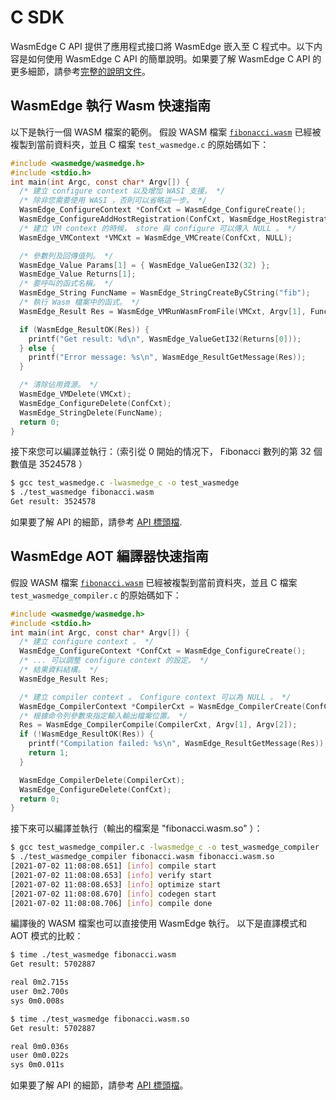 # C SDK

WasmEdge C API 提供了應用程式接口將 WasmEdge 嵌入至 C 程式中。以下内容是如何使用 WasmEdge C API 的簡單說明。如果要了解 WasmEdge C API 的更多細節，請參考[完整的說明文件](c/ref.md)。

## WasmEdge 執行 Wasm 快速指南

以下是執行一個 WASM 檔案的範例。
假設 WASM 檔案 [`fibonacci.wasm`](https://github.com/WasmEdge/WasmEdge/raw/master/examples/wasm/fibonacci.wasm) 已經被複製到當前資料夾，並且 C 檔案 `test_wasmedge.c` 的原始碼如下：

```c
#include <wasmedge/wasmedge.h>
#include <stdio.h>
int main(int Argc, const char* Argv[]) {
  /* 建立 configure context 以及增加 WASI 支援。 */
  /* 除非您需要使用 WASI ，否則可以省略這一步。 */
  WasmEdge_ConfigureContext *ConfCxt = WasmEdge_ConfigureCreate();
  WasmEdge_ConfigureAddHostRegistration(ConfCxt, WasmEdge_HostRegistration_Wasi);
  /* 建立 VM context 的時候， store 與 configure 可以傳入 NULL 。 */
  WasmEdge_VMContext *VMCxt = WasmEdge_VMCreate(ConfCxt, NULL);

  /* 參數列及回傳值列。 */
  WasmEdge_Value Params[1] = { WasmEdge_ValueGenI32(32) };
  WasmEdge_Value Returns[1];
  /* 要呼叫的函式名稱。 */
  WasmEdge_String FuncName = WasmEdge_StringCreateByCString("fib");
  /* 執行 Wasm 檔案中的函式。 */
  WasmEdge_Result Res = WasmEdge_VMRunWasmFromFile(VMCxt, Argv[1], FuncName, Params, 1, Returns, 1);

  if (WasmEdge_ResultOK(Res)) {
    printf("Get result: %d\n", WasmEdge_ValueGetI32(Returns[0]));
  } else {
    printf("Error message: %s\n", WasmEdge_ResultGetMessage(Res));
  }

  /* 清除佔用資源。 */
  WasmEdge_VMDelete(VMCxt);
  WasmEdge_ConfigureDelete(ConfCxt);
  WasmEdge_StringDelete(FuncName);
  return 0;
}
```

接下來您可以編譯並執行：（索引從 0 開始的情况下， Fibonacci 數列的第 32 個數值是 3524578 ）

```bash
$ gcc test_wasmedge.c -lwasmedge_c -o test_wasmedge
$ ./test_wasmedge fibonacci.wasm
Get result: 3524578
```

如果要了解 API 的細節，請參考 [API 標頭檔](https://github.com/WasmEdge/WasmEdge/blob/master/include/api/wasmedge/wasmedge.h).

## WasmEdge AOT 編譯器快速指南

假設 WASM 檔案 [`fibonacci.wasm`](https://github.com/WasmEdge/WasmEdge/raw/master/examples/wasm/fibonacci.wasm) 已經被複製到當前資料夾，並且 C 檔案 `test_wasmedge_compiler.c` 的原始碼如下：

```c
#include <wasmedge/wasmedge.h>
#include <stdio.h>
int main(int Argc, const char* Argv[]) {
  /* 建立 configure context 。 */
  WasmEdge_ConfigureContext *ConfCxt = WasmEdge_ConfigureCreate();
  /* ... 可以調整 configure context 的設定。 */
  /* 結果資料結構。 */
  WasmEdge_Result Res;

  /* 建立 compiler context 。 Configure context 可以為 NULL 。 */
  WasmEdge_CompilerContext *CompilerCxt = WasmEdge_CompilerCreate(ConfCxt);
  /* 根據命令列參數來指定輸入輸出檔案位置。 */
  Res = WasmEdge_CompilerCompile(CompilerCxt, Argv[1], Argv[2]);
  if (!WasmEdge_ResultOK(Res)) {
    printf("Compilation failed: %s\n", WasmEdge_ResultGetMessage(Res));
    return 1;
  }

  WasmEdge_CompilerDelete(CompilerCxt);
  WasmEdge_ConfigureDelete(ConfCxt);
  return 0;
}
```

接下來可以編譯並執行（輸出的檔案是 "fibonacci.wasm.so" ）：

```bash
$ gcc test_wasmedge_compiler.c -lwasmedge_c -o test_wasmedge_compiler
$ ./test_wasmedge_compiler fibonacci.wasm fibonacci.wasm.so
[2021-07-02 11:08:08.651] [info] compile start
[2021-07-02 11:08:08.653] [info] verify start
[2021-07-02 11:08:08.653] [info] optimize start
[2021-07-02 11:08:08.670] [info] codegen start
[2021-07-02 11:08:08.706] [info] compile done
```

編譯後的 WASM 檔案也可以直接使用 WasmEdge 執行。
以下是直譯模式和 AOT 模式的比較：

```bash
$ time ./test_wasmedge fibonacci.wasm
Get result: 5702887

real 0m2.715s
user 0m2.700s
sys 0m0.008s

$ time ./test_wasmedge fibonacci.wasm.so
Get result: 5702887

real 0m0.036s
user 0m0.022s
sys 0m0.011s
```

如果要了解 API 的細節，請參考 [API 標頭檔](https://github.com/WasmEdge/WasmEdge/blob/master/include/api/wasmedge/wasmedge.h)。
